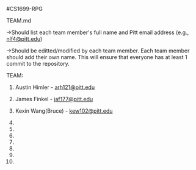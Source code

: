#CS1699-RPG

TEAM.md

->Should list each team member's full name and Pitt email address (e.g., nlf4@pitt.edu)

->Should be editted/modified by each team member. Each team member should add their own name. This will ensure that everyone has at least 1 commit to the repository.

TEAM: 

1. Austin Himler - arh121@pitt.edu

2. James Finkel - jaf177@pitt.edu

3. Kexin Wang(Bruce) - kew102@pitt.edu

4.

5.

6.

7.

8.

9.

10.
